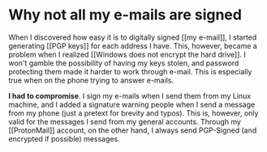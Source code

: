 # Why not all my e-mails are signed
When I discovered how easy it is to digitally signed [[my e-mail]], I started generating [[PGP keys]] for each address I have. This, however, became a problem when I realized [[Windows does not encrypt the hard drive]]. I won't gamble the possibility of having my keys stolen, and password protecting them made it harder to work through e-mail. This is especially true when on the phone trying to answer e-mails. 

**I had to compromise**. I sign my e-mails when I send them from my Linux machine, and I added a signature warning people when I send a message from my phone (just a pretext for brevity and typos). This is, however, only valid for the messages I send from my general accounts. Through my [[ProtonMail]] account, on the other hand, I always send PGP-Signed (and encrypted if possible) messages. 